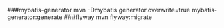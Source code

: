 ###mybatis-generator 
mvn -Dmybatis.generator.overwrite=true mybatis-generator:generate
###flyway
mvn flyway:migrate